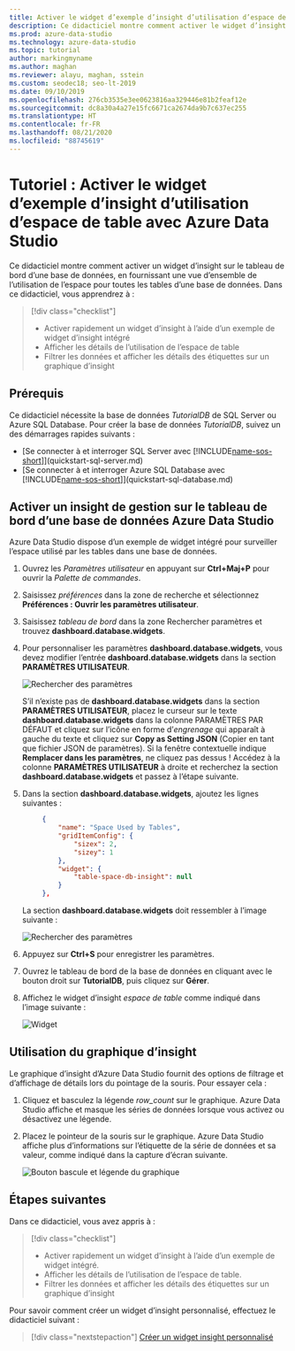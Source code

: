 ```yaml
---
title: Activer le widget d’exemple d’insight d’utilisation d’espace de table
description: Ce didacticiel montre comment activer le widget d’insight d’utilisation de l’espace de table sur le tableau de bord d’une base de données Azure Data Studio.
ms.prod: azure-data-studio
ms.technology: azure-data-studio
ms.topic: tutorial
author: markingmyname
ms.author: maghan
ms.reviewer: alayu, maghan, sstein
ms.custom: seodec18; seo-lt-2019
ms.date: 09/10/2019
ms.openlocfilehash: 276cb3535e3ee0623816aa329446e81b2feaf12e
ms.sourcegitcommit: dc8a30a4a27e15fc6671ca2674da9b7c637ec255
ms.translationtype: HT
ms.contentlocale: fr-FR
ms.lasthandoff: 08/21/2020
ms.locfileid: "88745619"
---
```

# <a name="tutorial-enable-the-table-space-usage-sample-insight-widget-using-azure-data-studio"></a>Tutoriel : Activer le widget d’exemple d’insight d’utilisation d’espace de table avec Azure Data Studio

Ce didacticiel montre comment activer un widget d’insight sur le tableau de bord d’une base de données, en fournissant une vue d’ensemble de l’utilisation de l’espace pour toutes les tables d’une base de données. Dans ce didacticiel, vous apprendrez à :

> [!div class="checklist"]
> * Activer rapidement un widget d’insight à l’aide d’un exemple de widget d’insight intégré
> * Afficher les détails de l’utilisation de l’espace de table
> * Filtrer les données et afficher les détails des étiquettes sur un graphique d’insight

## <a name="prerequisites"></a>Prérequis

Ce didacticiel nécessite la base de données *TutorialDB* de SQL Server ou Azure SQL Database. Pour créer la base de données *TutorialDB*, suivez un des démarrages rapides suivants :

* [Se connecter à et interroger SQL Server avec [!INCLUDE[name-sos-short](../includes/name-sos-short.md)]](quickstart-sql-server.md)
* [Se connecter à et interroger Azure SQL Database avec [!INCLUDE[name-sos-short](../includes/name-sos-short.md)]](quickstart-sql-database.md)

## <a name="turn-on-a-management-insight-on-azure-data-studios-database-dashboard"></a>Activer un insight de gestion sur le tableau de bord d’une base de données Azure Data Studio

Azure Data Studio dispose d’un exemple de widget intégré pour surveiller l’espace utilisé par les tables dans une base de données.

1. Ouvrez les *Paramètres utilisateur* en appuyant sur **Ctrl+Maj+P** pour ouvrir la *Palette de commandes*.

2. Saisissez *préférences* dans la zone de recherche et sélectionnez **Préférences : Ouvrir les paramètres utilisateur**.

3. Saisissez *tableau de bord* dans la zone Rechercher paramètres et trouvez **dashboard.database.widgets**.

4. Pour personnaliser les paramètres **dashboard.database.widgets**, vous devez modifier l’entrée **dashboard.database.widgets** dans la section **PARAMÈTRES UTILISATEUR**.

   ![Rechercher des paramètres](media/tutorial-table-space-sql-server/search-settings.png)

   S’il n’existe pas de **dashboard.database.widgets** dans la section **PARAMÈTRES UTILISATEUR**, placez le curseur sur le texte **dashboard.database.widgets** dans la colonne PARAMÈTRES PAR DÉFAUT et cliquez sur l’icône en forme d’*engrenage* qui apparaît à gauche du texte et cliquez sur **Copy as Setting JSON** (Copier en tant que fichier JSON de paramètres). Si la fenêtre contextuelle indique **Remplacer dans les paramètres**, ne cliquez pas dessus ! Accédez à la colonne **PARAMÈTRES UTILISATEUR** à droite et recherchez la section **dashboard.database.widgets** et passez à l’étape suivante.

5. Dans la section **dashboard.database.widgets**, ajoutez les lignes suivantes :

   ```json
        {
            "name": "Space Used by Tables",
            "gridItemConfig": {
                "sizex": 2,
                "sizey": 1
            },
            "widget": {
                "table-space-db-insight": null
            }
        },
    ```

   La section **dashboard.database.widgets** doit ressembler à l’image suivante :

    ![Rechercher des paramètres](./media/tutorial-table-space-sql-server/insight-table-space.png)

6. Appuyez sur **Ctrl+S** pour enregistrer les paramètres.

7. Ouvrez le tableau de bord de la base de données en cliquant avec le bouton droit sur **TutorialDB**, puis cliquez sur **Gérer**.

8. Affichez le widget d’insight *espace de table* comme indiqué dans l’image suivante :

   ![Widget](./media/tutorial-table-space-sql-server/insight-table-space-result.png)

## <a name="working-with-the-insight-chart"></a>Utilisation du graphique d’insight

Le graphique d’insight d’Azure Data Studio fournit des options de filtrage et d’affichage de détails lors du pointage de la souris. Pour essayer cela :

1. Cliquez et basculez la légende *row_count* sur le graphique. Azure Data Studio affiche et masque les séries de données lorsque vous activez ou désactivez une légende.

2. Placez le pointeur de la souris sur le graphique. Azure Data Studio affiche plus d’informations sur l’étiquette de la série de données et sa valeur, comme indiqué dans la capture d’écran suivante.

   ![Bouton bascule et légende du graphique](./media/tutorial-table-space-sql-server/insight-table-space-toggle.png)

## <a name="next-steps"></a>Étapes suivantes

Dans ce didacticiel, vous avez appris à :
> [!div class="checklist"]
> * Activer rapidement un widget d’insight à l’aide d’un exemple de widget intégré.
> * Afficher les détails de l’utilisation de l’espace de table.
> * Filtrer les données et afficher les détails des étiquettes sur un graphique d’insight

Pour savoir comment créer un widget d’insight personnalisé, effectuez le didacticiel suivant :

> [!div class="nextstepaction"]
> [Créer un widget insight personnalisé](tutorial-build-custom-insight-sql-server.md)
